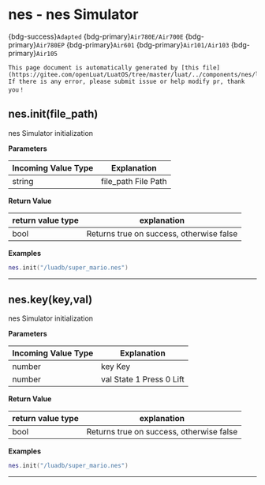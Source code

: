 # nes - nes Simulator

{bdg-success}`Adapted` {bdg-primary}`Air780E/Air700E` {bdg-primary}`Air780EP` {bdg-primary}`Air601` {bdg-primary}`Air101/Air103` {bdg-primary}`Air105`

```{note}
This page document is automatically generated by [this file](https://gitee.com/openLuat/LuatOS/tree/master/luat/../components/nes/luat_lib_nes.c). If there is any error, please submit issue or help modify pr, thank you！
```


## nes.init(file_path)



nes Simulator initialization

**Parameters**

|Incoming Value Type | Explanation|
|-|-|
|string|file_path File Path|

**Return Value**

|return value type | explanation|
|-|-|
|bool|Returns true on success, otherwise false|

**Examples**

```lua
nes.init("/luadb/super_mario.nes")

```

---

## nes.key(key,val)



nes Simulator initialization

**Parameters**

|Incoming Value Type | Explanation|
|-|-|
|number|key Key|
|number|val State 1 Press 0 Lift|

**Return Value**

|return value type | explanation|
|-|-|
|bool|Returns true on success, otherwise false|

**Examples**

```lua
nes.init("/luadb/super_mario.nes")

```

---

